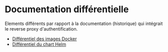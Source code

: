 # Documentation différentielle

Elements différents par rapport à la documentation (historique) qui intégrait le reverse proxy d'authentification.

* [Différentiel des images Docker](docker_diff.md)
* [Différentiel du chart Helm](helm_diff.md)


